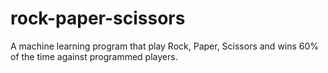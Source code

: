 # rock-paper-scissors
A machine learning program that play Rock, Paper, Scissors and wins 60% of the time against programmed players.
